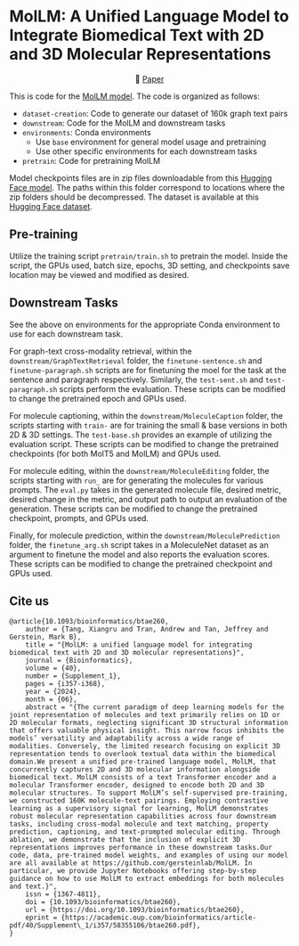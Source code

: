 # MolLM: A Unified Language Model to Integrate Biomedical Text with 2D and 3D Molecular Representations


<p align="center">
   📖 <a href="https://www.biorxiv.org/content/10.1101/2023.11.25.568656v3" target="_blank">Paper</a>  
</p>


This is code for the [MolLM model](https://www.biorxiv.org/content/10.1101/2023.11.25.568656v2). The code is organized as follows:
- `dataset-creation`: Code to generate our dataset of 160k graph text pairs
- `downstream`: Code for the MolLM and downstream tasks
- `environments`: Conda environments 
  - Use `base` environment for general model usage and pretraining
  - Use other specific environments for each downstream tasks
- `pretrain`: Code for pretraining MolLM

Model checkpoints files are in zip files downloadable from this [Hugging Face model](https://huggingface.co/andrewt28/MolLM/tree/main). The paths within this folder correspond to locations where the zip folders should be decompressed. The dataset is available at this [Hugging Face dataset](https://huggingface.co/datasets/andrewt28/MolLM-dataset/tree/main).

## Pre-training

Utilize the training script `pretrain/train.sh` to pretrain the model. Inside the script, the GPUs used, batch size, epochs, 3D setting, and checkpoints save location may be viewed and modified as desired.

## Downstream Tasks

See the above on environments for the appropriate Conda environment to use for each downstream task.

For graph-text cross-modality retrieval, within the `downstream/GraphTextRetrieval` folder, the `finetune-sentence.sh` and `finetune-paragraph.sh` scripts are for finetuning the moel for the task at the sentence and paragraph respectively. Similarly, the `test-sent.sh` and `test-paragraph.sh` scripts perform the evaluation. These scripts can be modified to change the pretrained epoch and GPUs used.

For molecule captioning, within the `downstream/MoleculeCaption` folder, the scripts starting with `train-` are for training the small & base versions in both 2D & 3D settings. The `test-base.sh` provides an example of utilizing the evaluation script. These scripts can be modified to change the pretrained checkpoints (for both MolT5 and MolLM) and GPUs used.

For molecule editing, within the `downstream/MoleculeEditing` folder, the scripts starting with `run_` are for generating the molecules for various prompts. The `eval.py` takes in the generated molecule file, desired metric, desired change in the metric, and output path to output an evaluation of the generation. These scripts can be modified to change the pretrained checkpoint, prompts, and GPUs used.

Finally, for molecule prediction, within the `downstream/MoleculePrediction` folder, the `finetune_arg.sh` script takes in a MoleculeNet dataset as an argument to finetune the model and also reports the evaluation scores. These scripts can be modified to change the pretrained checkpoint and GPUs used.

## Cite us
```
@article{10.1093/bioinformatics/btae260,
    author = {Tang, Xiangru and Tran, Andrew and Tan, Jeffrey and Gerstein, Mark B},
    title = "{MolLM: a unified language model for integrating biomedical text with 2D and 3D molecular representations}",
    journal = {Bioinformatics},
    volume = {40},
    number = {Supplement_1},
    pages = {i357-i368},
    year = {2024},
    month = {06},
    abstract = "{The current paradigm of deep learning models for the joint representation of molecules and text primarily relies on 1D or 2D molecular formats, neglecting significant 3D structural information that offers valuable physical insight. This narrow focus inhibits the models’ versatility and adaptability across a wide range of modalities. Conversely, the limited research focusing on explicit 3D representation tends to overlook textual data within the biomedical domain.We present a unified pre-trained language model, MolLM, that concurrently captures 2D and 3D molecular information alongside biomedical text. MolLM consists of a text Transformer encoder and a molecular Transformer encoder, designed to encode both 2D and 3D molecular structures. To support MolLM’s self-supervised pre-training, we constructed 160K molecule-text pairings. Employing contrastive learning as a supervisory signal for learning, MolLM demonstrates robust molecular representation capabilities across four downstream tasks, including cross-modal molecule and text matching, property prediction, captioning, and text-prompted molecular editing. Through ablation, we demonstrate that the inclusion of explicit 3D representations improves performance in these downstream tasks.Our code, data, pre-trained model weights, and examples of using our model are all available at https://github.com/gersteinlab/MolLM. In particular, we provide Jupyter Notebooks offering step-by-step guidance on how to use MolLM to extract embeddings for both molecules and text.}",
    issn = {1367-4811},
    doi = {10.1093/bioinformatics/btae260},
    url = {https://doi.org/10.1093/bioinformatics/btae260},
    eprint = {https://academic.oup.com/bioinformatics/article-pdf/40/Supplement\_1/i357/58355106/btae260.pdf},
}
```
